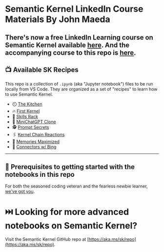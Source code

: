 # Semantic Kernel LinkedIn Course Materials By John Maeda

There's now a free LinkedIn Learning course on Semantic Kernel available [here](https://aka.ms/sk/li/introducing-semantic-kernel). And the accompanying course to this repo is [here](https://aka.ms/sk/li/introducing-semantic-kernel).
---

## 📺 Available SK Recipes

This repo is a collection of `.ipynb` (aka "Jupyter notebook") files to be run locally from VS Code. They are organized as a set of "recipes" to learn how to use Semantic Kernel.

* ⏲️ [The Kitchen](s1e0-trailer/notebook.ipynb)
* 🔥 [First Kernel](s1e1-kernel/notebook.ipynb)
* 🧂 [Skills Rack](s1e2-skills/notebook.ipynb)
* 💬 [MiniChatGPT Clone](e7-bonus-chat/notebook.ipynb)
* 🕵️ [Prompt Secrets](e8-bonus-prompts/notebook.ipynb)
* 🖇️ [Kernel Chain Reactions](e6-design-chain/notebook.ipynb)
* 🥑 [Memories Maximized](s1e6-memories/notebook.ipynb)
* 🍋 [Connectors w/ Bing](s1e7-connectors/notebook.ipynb)

---


## 🏁 Prerequisites to getting started with the notebooks in this repo

For both the seasoned coding veteran and the fearless newbie learner, [we've got you](PREREQS.md).

# ⏭️ Looking for more advanced notebooks on Semantic Kernel?

Visit the Semantic Kernel GitHub repo at [https://aka.ms/sk/repo](https://aka.ms/sk/repo).
